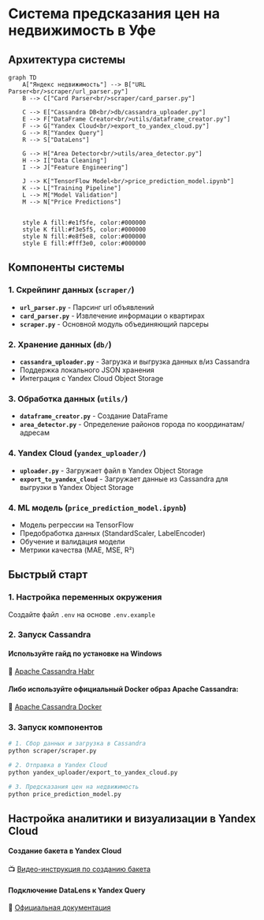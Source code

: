 # Система предсказания цен на недвижимость в Уфе
## Архитектура системы

```mermaid
graph TD
    A["Яндекс недвижимость"] --> B["URL Parser<br/>scraper/url_parser.py"]
    B --> C["Card Parser<br/>scraper/card_parser.py"]
    
    C --> E["Cassandra DB<br/>db/cassandra_uploader.py"]
    E --> F["DataFrame Creator<br/>utils/dataframe_creator.py"]
    F --> G["Yandex Cloud<br/>export_to_yandex_cloud.py"]
    G --> R["Yandex Query"]
    R --> S["DataLens"]
    
    G --> H["Area Detector<br/>utils/area_detector.py"]
    H --> I["Data Cleaning"]
    I --> J["Feature Engineering"]
    
    J --> K["TensorFlow Model<br/>price_prediction_model.ipynb"]
    K --> L["Training Pipeline"]
    L --> M["Model Validation"]
    M --> N["Price Predictions"]

    
    style A fill:#e1f5fe, color:#000000
    style K fill:#f3e5f5, color:#000000
    style N fill:#e8f5e8, color:#000000
    style E fill:#fff3e0, color:#000000
```

## Компоненты системы

### 1. **Скрейпинг данных** (`scraper/`)
- **`url_parser.py`** - Парсинг url объявлений
- **`card_parser.py`** - Извлечение информации о квартирах
- **`scraper.py`** - Основной модуль объединяющий парсеры

### 2. **Хранение данных** (`db/`)
- **`cassandra_uploader.py`** - Загрузка и выгрузка данных в/из Cassandra
- Поддержка локального JSON хранения
- Интеграция с Yandex Cloud Object Storage

### 3. **Обработка данных** (`utils/`)
- **`dataframe_creator.py`** - Создание DataFrame 
- **`area_detector.py`** - Определение районов города по координатам/адресам

### 4. **Yandex Cloud** (`yandex_uploader/`)
- **`uploader.py`** - Загружает файл в Yandex Object Storage
- **`export_to_yandex_cloud`** - Загружает данные из Cassandra для выгрузки в Yandex Object Storage

### 4. **ML модель** (`price_prediction_model.ipynb`)
- Модель регрессии на TensorFlow
- Предобработка данных (StandardScaler, LabelEncoder)
- Обучение и валидация модели
- Метрики качества (MAE, MSE, R²)

## Быстрый старт

### 1. Настройка переменных окружения
Создайте файл `.env` на основе `.env.example`

### 2. Запуск Cassandra 
#### Используйте гайд по установке на Windows  
📖 [Apache Cassandra Habr](https://habr.com/ru/articles/465151/)   
#### Либо используйте официальный Docker образ Apache Cassandra:  
🐳 [Apache Cassandra Docker](https://hub.docker.com/_/cassandra)

### 3. Запуск компонентов
```bash
# 1. Сбор данных и загрузка в Cassandra
python scraper/scraper.py

# 2. Отправка в Yandex Cloud
python yandex_uploader/export_to_yandex_cloud.py

# 3. Предсказания цен на недвижимость
python price_prediction_model.py
```

## Настройка аналитики и визуализации в Yandex Cloud

#### Создание бакета в Yandex Cloud
📺 [Видео-инструкция по созданию бакета](https://youtu.be/_d-EPZ-X_Qo?si=-DYmmiyEWNRvTeqX)

#### Подключение DataLens к Yandex Query
📖 [Официальная документация](https://yandex.cloud/ru/docs/tutorials/datalens/data-from-yandex-query-visualization)